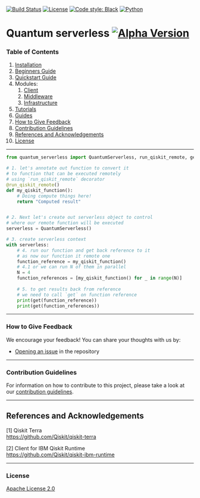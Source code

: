 [![Build Status](https://travis.ibm.com/IBM-Q-Software/quantum-serverless.svg?token=8bkmZjRfW1zDMz5pG1sX&branch=main)](https://travis.ibm.com/IBM-Q-Software/quantum-serverless)
[![License](https://img.shields.io/github/license/qiskit-community/quantum-prototype-template?label=License)](https://github.com/qiskit-community/quantum-prototype-template/blob/main/LICENSE.txt)
[![Code style: Black](https://img.shields.io/badge/Code%20style-Black-000.svg)](https://github.com/psf/black)
[![Python](https://img.shields.io/badge/Python-3.7%20%7C%203.8%20%7C%203.9%20%7C%203.10-informational)](https://www.python.org/)

# Quantum serverless [![Alpha Version](https://img.shields.io/badge/version-alpha-f39f37)](https://github.com/Qiskit-Extensions/quantum-serverless/releases)

### Table of Contents

1. [Installation](INSTALL.md)
2. [Beginners Guide](docs/beginners_guide.md)
3. [Quickstart Guide](docs/quickstart_guide.md)
4. Modules:
   1. [Client](./client)
   2. [Middleware](./manager)
   3. [Infrastructure](./infrastructure)
5. [Tutorials](docs/tutorials/)
6. [Guides](docs/guides/)
7. [How to Give Feedback](#how-to-give-feedback)
8. [Contribution Guidelines](#contribution-guidelines)
9. [References and Acknowledgements](#references-and-acknowledgements)
10. [License](#license)

----------------------------------------------------------------------------------------------------

```python
from quantum_serverless import QuantumServerless, run_qiskit_remote, get

# 1. let's annotate out function to convert it 
# to function that can be executed remotely
# using `run_qiskit_remote` decorator
@run_qiskit_remote()
def my_qiskit_function():
    # Doing compute things here!
    return "Computed result"


# 2. Next let's create out serverless object to control 
# where our remote function will be executed
serverless = QuantumServerless()

# 3. create serverless context 
with serverless:
    # 4. run our function and get back reference to it
    # as now our function it remote one
    function_reference = my_qiskit_function()
    # 4.1 or we can run N of them in parallel
    N = 4
    function_references = [my_qiskit_function() for _ in range(N)]
    
    # 5. to get results back from reference 
    # we need to call `get` on function reference
    print(get(function_reference))
    print(get(function_references))
```

----------------------------------------------------------------------------------------------------

### How to Give Feedback

We encourage your feedback! You can share your thoughts with us by:
- [Opening an issue](https://github.com/Qiskit-Extensions/quantum-serverless/issues) in the repository


----------------------------------------------------------------------------------------------------

### Contribution Guidelines

For information on how to contribute to this project, please take a look at our [contribution guidelines](CONTRIBUTING.md).


----------------------------------------------------------------------------------------------------

## References and Acknowledgements
[1] Qiskit Terra \
    https://github.com/Qiskit/qiskit-terra

[2] Client for IBM Qiskit Runtime \
    https://github.com/Qiskit/qiskit-ibm-runtime


----------------------------------------------------------------------------------------------------

### License
[Apache License 2.0](LICENSE.txt)
